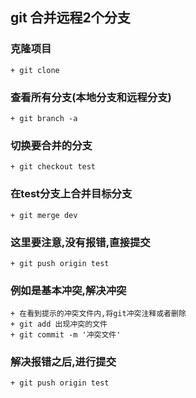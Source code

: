 ## git 合并远程2个分支
### 克隆项目
	+ git clone 
### 查看所有分支(本地分支和远程分支)
	+ git branch -a
### 切换要合并的分支
	+ git checkout test
### 在test分支上合并目标分支
	+ git merge dev
### 这里要注意,没有报错,直接提交
	+ git push origin test
### 例如是基本冲突,解决冲突
	+ 在看到提示的冲突文件内,将git冲突注释或者删除
	+ git add 出现冲突的文件
	+ git commit -m '冲突文件'
### 解决报错之后,进行提交
	+ git push origin test 
